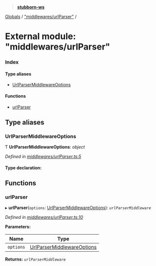 > **[stubborn-ws](../README.md)**

[Globals](../globals.md) / ["middlewares/urlParser"](_middlewares_urlparser_.md) /

# External module: "middlewares/urlParser"

### Index

#### Type aliases

* [UrlParserMiddlewareOptions](_middlewares_urlparser_.md#urlparsermiddlewareoptions)

#### Functions

* [urlParser](_middlewares_urlparser_.md#urlparser)

## Type aliases

###  UrlParserMiddlewareOptions

Ƭ **UrlParserMiddlewareOptions**: *object*

*Defined in [middlewares/urlParser.ts:5](https://github.com/ybonnefond/stubborn/blob/dd66099/src/middlewares/urlParser.ts#L5)*

#### Type declaration:

## Functions

###  urlParser

▸ **urlParser**(`options`: [UrlParserMiddlewareOptions](_middlewares_urlparser_.md#urlparsermiddlewareoptions)): *`urlParserMiddleware`*

*Defined in [middlewares/urlParser.ts:10](https://github.com/ybonnefond/stubborn/blob/dd66099/src/middlewares/urlParser.ts#L10)*

**Parameters:**

Name | Type |
------ | ------ |
`options` | [UrlParserMiddlewareOptions](_middlewares_urlparser_.md#urlparsermiddlewareoptions) |

**Returns:** *`urlParserMiddleware`*